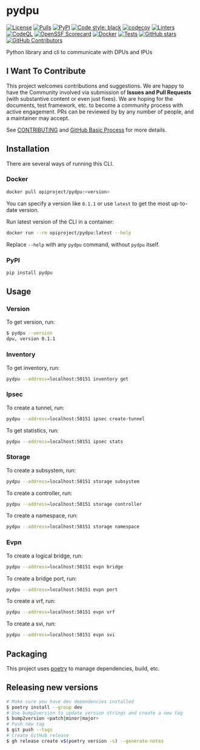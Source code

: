 # pydpu

[![License](https://img.shields.io/github/license/opiproject/pydpu?style=flat&color=blue&label=License)](https://github.com/opiproject/pydpu/blob/main/LICENSE)
[![Pulls](https://img.shields.io/docker/pulls/opiproject/pydpu.svg?logo=docker&style=flat&label=Pulls)](https://hub.docker.com/r/opiproject/pydpu)
[![PyPI](https://img.shields.io/pypi/v/pydpu)](https://pypi.org/project/pydpu/)
[![Code style: black](https://img.shields.io/badge/code%20style-black-000000.svg?style=flat)](https://github.com/psf/black)
[![codecov](https://codecov.io/gh/opiproject/pydpu/branch/main/graph/badge.svg)](https://codecov.io/gh/opiproject/pydpu)
[![Linters](https://github.com/opiproject/pydpu/actions/workflows/linters.yml/badge.svg)](https://github.com/opiproject/pydpu/actions/workflows/linters.yml)
[![CodeQL](https://github.com/opiproject/pydpu/actions/workflows/codeql.yml/badge.svg)](https://github.com/opiproject/pydpu/actions/workflows/codeql.yml)
[![OpenSSF Scorecard](https://api.securityscorecards.dev/projects/github.com/opiproject/pydpu/badge)](https://securityscorecards.dev/viewer/?platform=github.com&org=opiproject&repo=pydpu)
[![Docker](https://github.com/opiproject/pydpu/actions/workflows/docker.yaml/badge.svg)](https://github.com/opiproject/pydpu/actions/workflows/docker.yaml)
[![Tests](https://github.com/opiproject/pydpu/actions/workflows/python.yaml/badge.svg)](https://github.com/opiproject/pydpu/actions/workflows/python.yaml)
[![GitHub stars](https://img.shields.io/github/stars/opiproject/pydpu.svg?style=flat-square&label=github%20stars)](https://github.com/opiproject/pydpu)
[![GitHub Contributors](https://img.shields.io/github/contributors/opiproject/pydpu.svg?style=flat-square)](https://github.com/opiproject/pydpu/graphs/contributors)

Python library and cli to communicate with DPUs and IPUs

## I Want To Contribute

This project welcomes contributions and suggestions.  We are happy to have the Community involved via submission of **Issues and Pull Requests** (with substantive content or even just fixes). We are hoping for the documents, test framework, etc. to become a community process with active engagement.  PRs can be reviewed by by any number of people, and a maintainer may accept.

See [CONTRIBUTING](https://github.com/opiproject/opi/blob/main/CONTRIBUTING.md) and [GitHub Basic Process](https://github.com/opiproject/opi/blob/main/doc-github-rules.md) for more details.

## Installation

There are several ways of running this CLI.

### Docker

```sh
docker pull opiproject/pydpu:<version>
```

You can specify a version like `0.1.1` or use `latest` to get the most up-to-date version.

Run latest version of the CLI in a container:

```sh
docker run --rm opiproject/pydpu:latest --help
```

Replace `--help` with any `pydpu` command, without `pydpu` itself.

### PyPI

```sh
pip install pydpu
```

## Usage

### Version

To get version, run:

```sh
$ pydpu --version
dpu, version 0.1.1
```

### Inventory

To get inventory, run:

```sh
pydpu --address=localhost:50151 inventory get
```

### Ipsec

To create a tunnel, run:

```sh
pydpu --address=localhost:50151 ipsec create-tunnel
```

To get statistics, run:

```sh
pydpu --address=localhost:50151 ipsec stats
```

### Storage

To create a subsystem, run:

```sh
pydpu --address=localhost:50151 storage subsystem
```

To create a controller, run:

```sh
pydpu --address=localhost:50151 storage controller
```

To create a namespace, run:

```sh
pydpu --address=localhost:50151 storage namespace
```

### Evpn

To create a logical bridge, run:

```sh
pydpu --address=localhost:50151 evpn bridge
```

To create a bridge port, run:

```sh
pydpu --address=localhost:50151 evpn port
```

To create a vrf, run:

```sh
pydpu --address=localhost:50151 evpn vrf
```

To create a svi, run:

```sh
pydpu --address=localhost:50151 evpn svi
```

## Packaging

This project uses [poetry](https://python-poetry.org/) to manage dependencies, build, etc.

## Releasing new versions

```sh
# Make sure you have dev dependencies installed
$ poetry install --group dev
# Use bump2version to update version strings and create a new tag
$ bump2version <patch|minor|major>
# Push new tag
$ git push --tags
# Create GitHub release
$ gh release create v$(poetry version -s) --generate-notes
```
